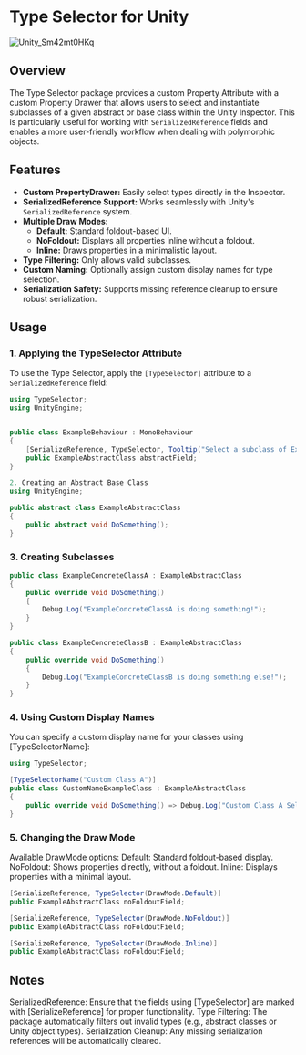 # Type Selector for Unity

![Unity_Sm42mt0HKq](https://github.com/user-attachments/assets/653679e3-e69b-4dd0-a892-5635d0306329)

## Overview

The Type Selector package provides a custom Property Attribute with a custom Property Drawer that allows users to select and instantiate subclasses of a given abstract or base class within the Unity Inspector. This is particularly useful for working with `SerializedReference` fields and enables a more user-friendly workflow when dealing with polymorphic objects.

## Features

- **Custom PropertyDrawer:** Easily select types directly in the Inspector.
- **SerializedReference Support:** Works seamlessly with Unity's `SerializedReference` system.
- **Multiple Draw Modes:**
  - **Default:** Standard foldout-based UI.
  - **NoFoldout:** Displays all properties inline without a foldout.
  - **Inline:** Draws properties in a minimalistic layout.
- **Type Filtering:** Only allows valid subclasses.
- **Custom Naming:** Optionally assign custom display names for type selection.
- **Serialization Safety:** Supports missing reference cleanup to ensure robust serialization.

## Usage

### 1. Applying the TypeSelector Attribute

To use the Type Selector, apply the `[TypeSelector]` attribute to a `SerializedReference` field:

```csharp
using TypeSelector;
using UnityEngine;


public class ExampleBehaviour : MonoBehaviour
{
    [SerializeReference, TypeSelector, Tooltip("Select a subclass of ExampleAbstractClass")]
    public ExampleAbstractClass abstractField;
}
```

```csharp
2. Creating an Abstract Base Class
using UnityEngine;

public abstract class ExampleAbstractClass
{
    public abstract void DoSomething();
}
```
### 3. Creating Subclasses
```csharp
public class ExampleConcreteClassA : ExampleAbstractClass
{
    public override void DoSomething()
    {
        Debug.Log("ExampleConcreteClassA is doing something!");
    }
}

public class ExampleConcreteClassB : ExampleAbstractClass
{
    public override void DoSomething()
    {
        Debug.Log("ExampleConcreteClassB is doing something else!");
    }
}
```

### 4. Using Custom Display Names
You can specify a custom display name for your classes using [TypeSelectorName]:

```csharp
using TypeSelector;

[TypeSelectorName("Custom Class A")]
public class CustomNameExampleClass : ExampleAbstractClass
{
    public override void DoSomething() => Debug.Log("Custom Class A Selected");
}
```
### 5. Changing the Draw Mode

Available DrawMode options:
Default: Standard foldout-based display.
NoFoldout: Shows properties directly, without a foldout.
Inline: Displays properties with a minimal layout.

```csharp
[SerializeReference, TypeSelector(DrawMode.Default)]
public ExampleAbstractClass noFoldoutField;

[SerializeReference, TypeSelector(DrawMode.NoFoldout)]
public ExampleAbstractClass noFoldoutField;

[SerializeReference, TypeSelector(DrawMode.Inline)]
public ExampleAbstractClass noFoldoutField;
```

## Notes

SerializedReference: Ensure that the fields using [TypeSelector] are marked with [SerializeReference] for proper functionality.
Type Filtering: The package automatically filters out invalid types (e.g., abstract classes or Unity object types).
Serialization Cleanup: Any missing serialization references will be automatically cleared.


